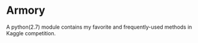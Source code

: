 Armory
=======
A python(2.7) module contains my favorite and frequently-used methods in Kaggle competition.

